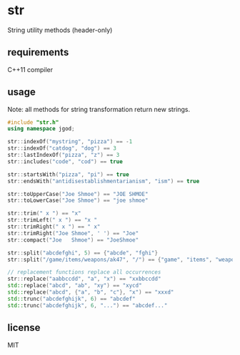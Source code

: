 # str

String utility methods (header-only)

## requirements

C++11 compiler

## usage

Note: all methods for string transformation return new strings.

```cpp
#include "str.h"
using namespace jgod;

str::indexOf("mystring", "pizza") == -1
str::indexOf("catdog", "dog") == 3
str::lastIndexOf("pizza", "z") == 3
str::includes("code", "cod") == true

str::startsWith("pizza", "pi") == true
str::endsWith("antidisestablishmentarianism", "ism") == true

str::toUpperCase("Joe Shmoe") == "JOE SHMOE"
str::toLowerCase("Joe Shmoe") == "joe shmoe"

str::trim(" x ") == "x"
str::trimLeft(" x ") == "x "
str::trimRight(" x ") == " x"
str::trimRight("Joe Shmoe", ' ') == "Joe"
str::compact("Joe   Shmoe") == "JoeShmoe"

str::split("abcdefghi", 5) == {"abcde", "fghi"}
str::split("/game/items/weapons/ak47", "/") == {"game", "items", "weapons", "ak47"}

// replacement functions replace all occurrences
str::replace("aabbccdd", "a", "x") == "xxbbccdd"
std::replace("abcd", "ab", "xy") == "xycd"
std::replace("abcd", {"a", "b", "c"}, "x") == "xxxd"
std::trunc("abcdefghijk", 6) == "abcdef"
std::trunc("abcdefghijk", 6, "...") == "abcdef..."
```

## license

MIT